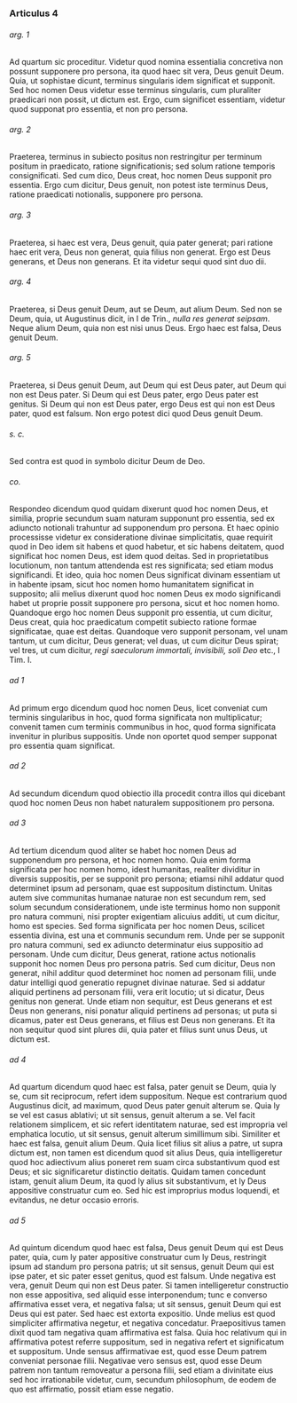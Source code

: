 ### Articulus 4

###### arg. 1
Ad quartum sic proceditur. Videtur quod nomina essentialia concretiva non possunt supponere pro persona, ita quod haec sit vera, Deus genuit Deum. Quia, ut sophistae dicunt, terminus singularis idem significat et supponit. Sed hoc nomen Deus videtur esse terminus singularis, cum pluraliter praedicari non possit, ut dictum est. Ergo, cum significet essentiam, videtur quod supponat pro essentia, et non pro persona.

###### arg. 2
Praeterea, terminus in subiecto positus non restringitur per terminum positum in praedicato, ratione significationis; sed solum ratione temporis consignificati. Sed cum dico, Deus creat, hoc nomen Deus supponit pro essentia. Ergo cum dicitur, Deus genuit, non potest iste terminus Deus, ratione praedicati notionalis, supponere pro persona.

###### arg. 3
Praeterea, si haec est vera, Deus genuit, quia pater generat; pari ratione haec erit vera, Deus non generat, quia filius non generat. Ergo est Deus generans, et Deus non generans. Et ita videtur sequi quod sint duo dii.

###### arg. 4
Praeterea, si Deus genuit Deum, aut se Deum, aut alium Deum. Sed non se Deum, quia, ut Augustinus dicit, in I de Trin., *nulla res generat seipsam*. Neque alium Deum, quia non est nisi unus Deus. Ergo haec est falsa, Deus genuit Deum.

###### arg. 5
Praeterea, si Deus genuit Deum, aut Deum qui est Deus pater, aut Deum qui non est Deus pater. Si Deum qui est Deus pater, ergo Deus pater est genitus. Si Deum qui non est Deus pater, ergo Deus est qui non est Deus pater, quod est falsum. Non ergo potest dici quod Deus genuit Deum.

###### s. c.
Sed contra est quod in symbolo dicitur Deum de Deo.

###### co.
Respondeo dicendum quod quidam dixerunt quod hoc nomen Deus, et similia, proprie secundum suam naturam supponunt pro essentia, sed ex adiuncto notionali trahuntur ad supponendum pro persona. Et haec opinio processisse videtur ex consideratione divinae simplicitatis, quae requirit quod in Deo idem sit habens et quod habetur, et sic habens deitatem, quod significat hoc nomen Deus, est idem quod deitas. Sed in proprietatibus locutionum, non tantum attendenda est res significata; sed etiam modus significandi. Et ideo, quia hoc nomen Deus significat divinam essentiam ut in habente ipsam, sicut hoc nomen homo humanitatem significat in supposito; alii melius dixerunt quod hoc nomen Deus ex modo significandi habet ut proprie possit supponere pro persona, sicut et hoc nomen homo. Quandoque ergo hoc nomen Deus supponit pro essentia, ut cum dicitur, Deus creat, quia hoc praedicatum competit subiecto ratione formae significatae, quae est deitas. Quandoque vero supponit personam, vel unam tantum, ut cum dicitur, Deus generat; vel duas, ut cum dicitur Deus spirat; vel tres, ut cum dicitur, *regi saeculorum immortali, invisibili, soli Deo* etc., I Tim. I.

###### ad 1
Ad primum ergo dicendum quod hoc nomen Deus, licet conveniat cum terminis singularibus in hoc, quod forma significata non multiplicatur; convenit tamen cum terminis communibus in hoc, quod forma significata invenitur in pluribus suppositis. Unde non oportet quod semper supponat pro essentia quam significat.

###### ad 2
Ad secundum dicendum quod obiectio illa procedit contra illos qui dicebant quod hoc nomen Deus non habet naturalem suppositionem pro persona.

###### ad 3
Ad tertium dicendum quod aliter se habet hoc nomen Deus ad supponendum pro persona, et hoc nomen homo. Quia enim forma significata per hoc nomen homo, idest humanitas, realiter dividitur in diversis suppositis, per se supponit pro persona; etiamsi nihil addatur quod determinet ipsum ad personam, quae est suppositum distinctum. Unitas autem sive communitas humanae naturae non est secundum rem, sed solum secundum considerationem, unde iste terminus homo non supponit pro natura communi, nisi propter exigentiam alicuius additi, ut cum dicitur, homo est species. Sed forma significata per hoc nomen Deus, scilicet essentia divina, est una et communis secundum rem. Unde per se supponit pro natura communi, sed ex adiuncto determinatur eius suppositio ad personam. Unde cum dicitur, Deus generat, ratione actus notionalis supponit hoc nomen Deus pro persona patris. Sed cum dicitur, Deus non generat, nihil additur quod determinet hoc nomen ad personam filii, unde datur intelligi quod generatio repugnet divinae naturae. Sed si addatur aliquid pertinens ad personam filii, vera erit locutio; ut si dicatur, Deus genitus non generat. Unde etiam non sequitur, est Deus generans et est Deus non generans, nisi ponatur aliquid pertinens ad personas; ut puta si dicamus, pater est Deus generans, et filius est Deus non generans. Et ita non sequitur quod sint plures dii, quia pater et filius sunt unus Deus, ut dictum est.

###### ad 4
Ad quartum dicendum quod haec est falsa, pater genuit se Deum, quia ly se, cum sit reciprocum, refert idem suppositum. Neque est contrarium quod Augustinus dicit, ad maximum, quod Deus pater genuit alterum se. Quia ly se vel est casus ablativi; ut sit sensus, genuit alterum a se. Vel facit relationem simplicem, et sic refert identitatem naturae, sed est impropria vel emphatica locutio, ut sit sensus, genuit alterum simillimum sibi. Similiter et haec est falsa, genuit alium Deum. Quia licet filius sit alius a patre, ut supra dictum est, non tamen est dicendum quod sit alius Deus, quia intelligeretur quod hoc adiectivum alius poneret rem suam circa substantivum quod est Deus; et sic significaretur distinctio deitatis. Quidam tamen concedunt istam, genuit alium Deum, ita quod ly alius sit substantivum, et ly Deus appositive construatur cum eo. Sed hic est improprius modus loquendi, et evitandus, ne detur occasio erroris.

###### ad 5
Ad quintum dicendum quod haec est falsa, Deus genuit Deum qui est Deus pater, quia, cum ly pater appositive construatur cum ly Deus, restringit ipsum ad standum pro persona patris; ut sit sensus, genuit Deum qui est ipse pater, et sic pater esset genitus, quod est falsum. Unde negativa est vera, genuit Deum qui non est Deus pater. Si tamen intelligeretur constructio non esse appositiva, sed aliquid esse interponendum; tunc e converso affirmativa esset vera, et negativa falsa; ut sit sensus, genuit Deum qui est Deus qui est pater. Sed haec est extorta expositio. Unde melius est quod simpliciter affirmativa negetur, et negativa concedatur. Praepositivus tamen dixit quod tam negativa quam affirmativa est falsa. Quia hoc relativum qui in affirmativa potest referre suppositum, sed in negativa refert et significatum et suppositum. Unde sensus affirmativae est, quod esse Deum patrem conveniat personae filii. Negativae vero sensus est, quod esse Deum patrem non tantum removeatur a persona filii, sed etiam a divinitate eius sed hoc irrationabile videtur, cum, secundum philosophum, de eodem de quo est affirmatio, possit etiam esse negatio.

